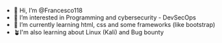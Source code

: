 - 👋 Hi, I’m @Francesco118
- 👀 I’m interested in Programming and cybersecurity - DevSecOps
- 🌱 I’m currently learning html, css and some frameworks (like bootstrap)
- 🪴I'm also learning about Linux (Kali) and Bug bounty 
<!--  - 💞️ I’m looking to collaborate on ...
- 📫 How to reach me 

<!---
Francesco118/Francesco118 is a ✨ special ✨ repository because its `README.md` (this file) appears on your GitHub profile.
You can click the Preview link to take a look at your changes.
--->
